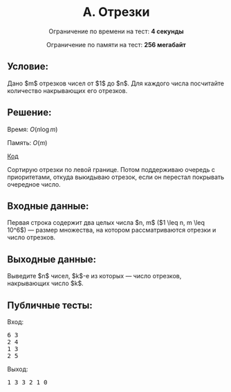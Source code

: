 <center><h1>A. Отрезки</h1></center>
    
<p><center>Ограничение по времени на тест: <b>4 секунды</b></center></p>

<p><center>Ограничение по памяти на тест: <b>256 мегабайт</b></center></p>

<h2>Условие:</h2>

<div><p>Дано $m$ отрезков чисел от $1$ до $n$. Для каждого числа посчитайте количество накрывающих его отрезков.</p></div>

<h2>Решение:</h2>

Время: $O(n\log m)$

Память: $O(m)$

[Код](solution.cpp)

Сортирую отрезки по левой границе. Потом поддерживаю очередь с приоритетами, откуда выкидываю отрезок, если он перестал покрывать очередное число.

<h2>Входные данные:</h2>

<p>Первая строка содержит два целых числа $n, m$ ($1 \leq n, m \leq 10^6$) — размер множества, на котором рассматриваются отрезки и число отрезков.</p>

<h2>Выходные данные:</h2>

<p>Выведите $n$ чисел, $k$-е из которых — число отрезков, накрывающих число $k$.</p>

<h2>Публичные тесты:</h2>

Вход:

<pre>
6 3
2 4
1 3
2 5
</pre>

Выход:

<pre>
1 3 3 2 1 0 </pre>